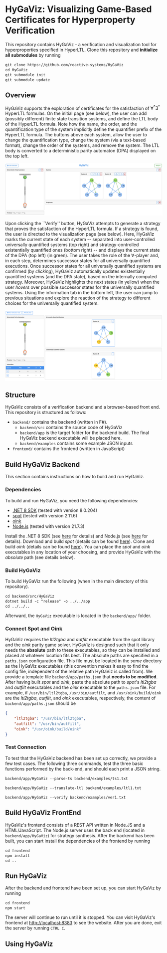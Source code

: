 # HyGaViz: Visualizing Game-Based Certificates for Hyperproperty Verification

This repository contains HyGaViz - a verification and visualization tool for hyperproperties specified in HyperLTL.
Clone this repository and **initialize all submodules** by running

```shell
git clone https://github.com/reactive-systems/HyGaViz
cd HyGaViz
git submodule init
git submodule update
```

## Overview
HyGaViz supports the exploration of certificates for the satisfaction of $\forall^*\exists^*$ HyperLTL formulas. 
On the initial page (see below), the user can add (possibly different) finite state transition systems, and define the LTL body of the HyperLTL formula. 
Note how the name, the order, and the quantification type of the system implicitly define the quantifier prefix of the HyperLTL formula. 
The buttons above each system, allow the user to change the quantification type, change the system (via a text-based format), change the order of the systems, and remove the system. 
The LTL body is converted to a deterministic parity automaton (DPA) displayed on the top left.

![Initial HyGaViz gage](start.jpg)

Upon clicking the ``Verify'' button, HyGaViz attempts to generate a strategy that proves the satisfaction of the HyperLTL formula. 
If a strategy is found, the user is directed to the visualization page (see below). 
Here, HyGaViz marks the current state of each system -- separated into user-controlled universally quantified systems (top right) and strategy-controlled existentially quantified ones (bottom right) -- and displays the current state of the DPA (top left) (in green).
The user takes the role of the $\forall$-player and, in each step, determines successor states for all universally quantified executions. 
Once successor states for all universally quantified systems are confirmed (by _clicking_), HyGaViz automatically updates existentially quantified systems (and the DPA state), based on the internally computed strategy. 
Moreover, HyGaViz highlights the next states (in yellow) when the user _hovers_ over possible successor states for the universally quantified systems. 
Using the information tab in the bottom left, the user can jump to previous situations and explore the reaction of the strategy to different choices for the universally quantified system.

![HyGaViz simulation page](game.jpg)

## Structure 

HyGaViz consists of a verification backend and a browser-based front end. 
This repository is structured as follows:

- `backend/` contains the backend (written in F#). 
    * `backend/src` contains the source code of HyGaViz
    * `backend/app` is the target folder for the backend build. The final HyGaViz backend executable will be placed here.
    * `backend/examples` contains some example JSON inputs
- `frontend/` contains the frontend (written in JavaScript)


## Build HyGaViz Backend

This section contains instructions on how to build and run HyGaViz.

### Dependencies

To build and run HyGaViz, you need the following dependencies:

- [.NET 8 SDK](https://dotnet.microsoft.com/en-us/download) (tested with version 8.0.204)
- [spot](https://spot.lrde.epita.fr/) (tested with version 2.11.6)
- [oink](https://github.com/trolando/oink) 
- [Node.js](https://nodejs.org/en) (tested with version 21.7.3)

Install the .NET 8 SDK (see [here](https://dotnet.microsoft.com/en-us/download) for details) and Node.js (see [here](https://nodejs.org/en/download) for details).
Download and build _spot_ (details can be found [here](https://spot.lrde.epita.fr/)). 
Clone and build _oink_ (details can be found [here](https://github.com/trolando/oink)). 
You can place the _spot_ and _oink_ executables in any location of your choosing, and provide HyGaViz with the _absolute_ path (see details below).

### Build HyGaViz

To build HyGaViz run the following (when in the main directory of this repository).

```shell
cd backend/src/HyGaViz
dotnet build -c "release" -o ../../app
cd ../../..
```

Afterward, the `HyGaViz` executable is located in the `backend/app/` folder.

### Connect Spot and Oink

HyGaViz requires the _ltl2tgba_ and _autfilt_ executable from the spot library and the _oink_ parity game solver.
HyGaViz is designed such that it only needs the **absolute** path to these executables, so they can be installed and placed at whatever location fits best.
The absolute paths are specified in a `paths.json` configuration file. 
This file must be located in the *same* directory as the HyGaViz executables (this convention makes it easy to find the config file, independent of the relative path HyGaViz is called from). 
We provide a template file `backend/app/paths.json` that **needs to be modified**. 
After having built _spot_ and _oink_, paste the absolute path to _spot_'s _ltl2tgba_ and _autfilt_ executables and the _oink_ executable to the `paths.json` file. 
For example, if `/usr/bin/ltl2tgba`, `/usr/bin/autfilt`, and `/usr/oink/build/oink` are the _ltl2tgba_, _autfilt_, and _oink_ executables, respectively, the content of `backend/app/paths.json` should be

```json
{
    "ltl2tgba": "/usr/bin/ltl2tgba", 
    "autfilt": "/usr/bin/autfilt", 
    "oink": "/usr/oink/build/oink"
}
```


### Test Connection

To test that the HyGaViz backend has been set up correctly, we provide a few test cases. 
The following three commands, test the three basic functions performed by the back-end, and should each print a JSON string.  

```
backend/app/HyGaViz --parse-ts backend/examples/ts1.txt
```

```
backend/app/HyGaViz --translate-ltl backend/examples/ltl1.txt
```

```
backend/app/HyGaViz --verify backend/examples/ver1.txt
```



## Build HyGaViz FrontEnd

HyGaViz's frontend consists of a REST API written in Node.JS and a HTML/JavaScript. 
The Node.js server uses the back end (located in `backend/app/HyGaViz`) for strategy synthesis. 
After the backend has been built, you can start install the dependencies of the frontend by running 

```shell
cd frontend 
npm install 
cd ..
```


## Run HyGaViz

After the backend and frontend have been set up, you can start HyGaViz by running

```shell
cd frontend 
npm start
```

The server will continue to run until it is stopped. 
You can visit HyGaViz's frontend at [http://localhost:8383](http://localhost:8383) to see the website.
After you are done, exit the server by running `CTRL C`.


## Using HyGaViz

